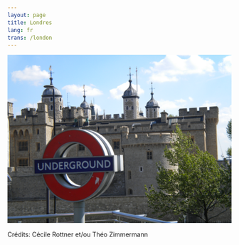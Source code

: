 ```yaml
---
layout: page
title: Londres
lang: fr
trans: /london
---
```


![Typiquement londonien](/images/london-castle-and-underground.jpg)

Crédits: Cécile Rottner et/ou Théo Zimmermann